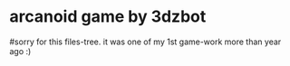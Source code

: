 # arcanoid game by 3dzbot

#sorry for this files-tree. it was one of my 1st game-work more than year ago :)
